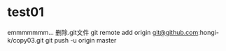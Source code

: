 # test01

emmmmmmm...
删除.git文件
git remote add origin git@github.com:hongi-k/copy03.git
git push -u origin master